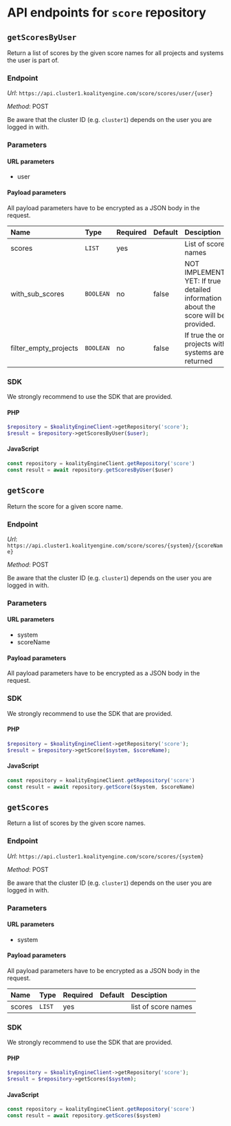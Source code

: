 # API endpoints for `score` repository


## `getScoresByUser`

Return a list of scores by the given score names for all projects and systems the user is part of.

### Endpoint

*Url*: ```https://api.cluster1.koalityengine.com/score/scores/user/{user}```

*Method*: POST

Be aware that the cluster ID (e.g. `cluster1`) depends on the user you are logged in with.

### Parameters

#### URL parameters
 - user

#### Payload parameters

All payload parameters have to be encrypted as a JSON body in the request.

| Name                    | Type  | Required  | Default   | Desciption   |
|:----|:------|:----------|:-------------|:-------------|
| scores  | `LIST` |  yes        |   | List of score names           |
| with_sub_scores  | `BOOLEAN` |  no        | false  | NOT IMPLEMENTED YET: If true detailed information about the score will be provided.           |
| filter_empty_projects  | `BOOLEAN` |  no        | false  | If true the only projects with systems are returned           |

### SDK

We strongly recommend to use the SDK that are provided.

#### PHP
```php
$repository = $koalityEngineClient->getRepository('score');
$result = $repository->getScoresByUser($user);
```

#### JavaScript

```javascript
const repository = koalityEngineClient.getRepository('score')
const result = await repository.getScoresByUser($user)
```


## `getScore`

Return the score for a given score name.

### Endpoint

*Url*: ```https://api.cluster1.koalityengine.com/score/scores/{system}/{scoreName}```

*Method*: POST

Be aware that the cluster ID (e.g. `cluster1`) depends on the user you are logged in with.

### Parameters

#### URL parameters
 - system
 - scoreName

#### Payload parameters

All payload parameters have to be encrypted as a JSON body in the request.


### SDK

We strongly recommend to use the SDK that are provided.

#### PHP
```php
$repository = $koalityEngineClient->getRepository('score');
$result = $repository->getScore($system, $scoreName);
```

#### JavaScript

```javascript
const repository = koalityEngineClient.getRepository('score')
const result = await repository.getScore($system, $scoreName)
```


## `getScores`

Return a list of scores by the given score names.

### Endpoint

*Url*: ```https://api.cluster1.koalityengine.com/score/scores/{system}```

*Method*: POST

Be aware that the cluster ID (e.g. `cluster1`) depends on the user you are logged in with.

### Parameters

#### URL parameters
 - system

#### Payload parameters

All payload parameters have to be encrypted as a JSON body in the request.

| Name                    | Type  | Required  | Default   | Desciption   |
|:----|:------|:----------|:-------------|:-------------|
| scores  | `LIST` |  yes        |   | list of score names           |

### SDK

We strongly recommend to use the SDK that are provided.

#### PHP
```php
$repository = $koalityEngineClient->getRepository('score');
$result = $repository->getScores($system);
```

#### JavaScript

```javascript
const repository = koalityEngineClient.getRepository('score')
const result = await repository.getScores($system)
```

